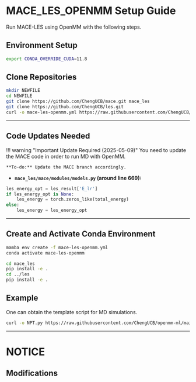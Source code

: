 # MACE_LES_OPENMM Setup Guide

Run MACE-LES using OpenMM with the following steps.

## **Environment Setup**

```bash
export CONDA_OVERRIDE_CUDA=11.8
```

## **Clone Repositories**

```bash
mkdir NEWFILE
cd NEWFILE
git clone https://github.com/ChengUCB/mace.git mace_les
git clone https://github.com/ChengUCB/les.git
curl -o mace-les-openmm.yml https://raw.githubusercontent.com/ChengUCB/openmm-ml/main/mace-les-openmm.yml
```
---

## **Code Updates Needed**

!!! warning "Important Update Required (2025-05-09)"
    You need to update the MACE code in order to run MD with OpenMM.
    
    **To-do:** Update the MACE branch accordingly.

- **`mace_les/mace/modules/models.py` (around line 669):**

```python
les_energy_opt = les_result['E_lr']
if les_energy_opt is None:
    les_energy = torch.zeros_like(total_energy)
else:
    les_energy = les_energy_opt
```

---

## **Create and Activate Conda Environment**

```bash
mamba env create -f mace-les-openmm.yml
conda activate mace-les-openmm

cd mace_les
pip install -e .
cd ../les
pip install -e .
```

## **Example**
One can obtain the template script for MD simulations. 

```bash
curl -o NPT.py https://raw.githubusercontent.com/ChengUCB/openmm-ml/main/examples/MACE-LES/NPT.py
```

---

# NOTICE

## **Modifications**


